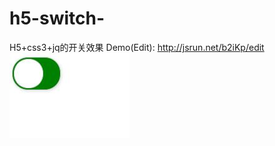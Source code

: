 # h5-switch-
H5+css3+jq的开关效果
Demo(Edit):  http://jsrun.net/b2iKp/edit
![avatar](QQ截图20171009093617.jpg)
